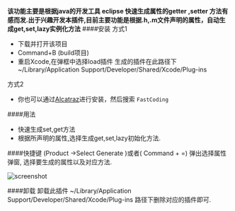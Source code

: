 **该功能主要是根据java的开发工具 eclipse 快速生成属性的getter ,setter 方法有感而发.出于兴趣开发本插件,目前主要功能是根据.h,.m文件声明的属性，自动生成get,set,lazy实例化方法**
####安装 
方式1

- 下载并打开该项目
- Command+B (build项目) 
- 重启Xcode,在弹框中选择load插件
生成的插件在此路径下  ~/Library/Application Support/Developer/Shared/Xcode/Plug-ins

方式2

- 你也可以通过[Alcatraz](http://alcatraz.io/)进行安装，然后搜索 `FastCoding`

####用法

- 快速生成set,get方法
- 根据所声明的属性,选择生成get,set,lazy初始化方法.

####快捷键
(Product ->Select  Generate )或者( Command + =) 弹出选择属性弹窗, 选择要生成的属性以及对应方法.

![screenshot](https://github.com/DevDu/FastCoding-Xcode-Plugin/blob/master/screenshot/screenShot3.png?raw=true)

####卸载
卸载此插件
~/Library/Application Support/Developer/Shared/Xcode/Plug-ins 路径下删除对应的插件即可.
